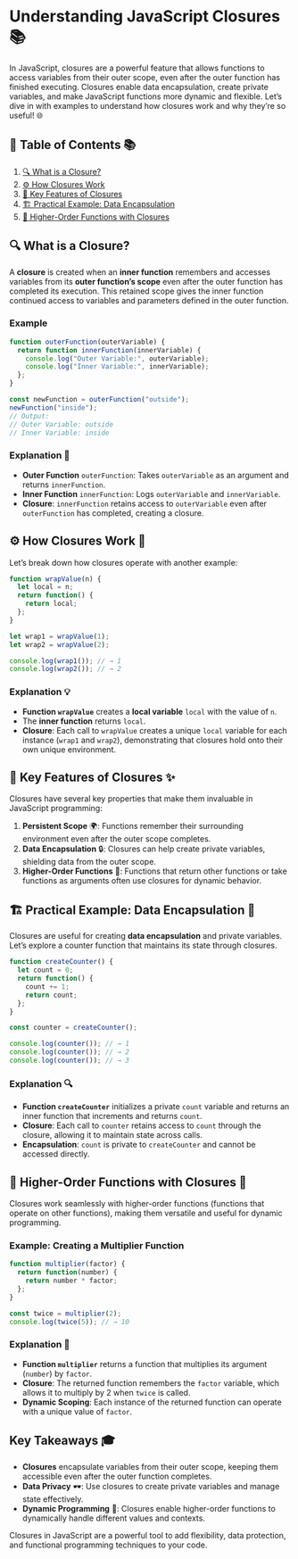 # Understanding JavaScript Closures 📚

In JavaScript, closures are a powerful feature that allows functions to access variables from their outer scope, even after the outer function has finished executing. Closures enable data encapsulation, create private variables, and make JavaScript functions more dynamic and flexible. Let’s dive in with examples to understand how closures work and why they’re so useful! 🌐

## 📖 Table of Contents 📚

1. [🔍 What is a Closure?](#-what-is-a-closure)
2. [⚙️ How Closures Work](#%EF%B8%8F-how-closures-work-)
3. [🎩 Key Features of Closures](#-key-features-of-closures-)
4. [🏗️ Practical Example: Data Encapsulation](#%EF%B8%8F-practical-example-data-encapsulation-)
5. [🔄 Higher-Order Functions with Closures](#-higher-order-functions-with-closures-)

## 🔍 What is a Closure?

A **closure** is created when an **inner function** remembers and accesses variables from its **outer function’s scope** even after the outer function has completed its execution. This retained scope gives the inner function continued access to variables and parameters defined in the outer function.

### Example

```javascript
function outerFunction(outerVariable) {
  return function innerFunction(innerVariable) {
    console.log("Outer Variable:", outerVariable);
    console.log("Inner Variable:", innerVariable);
  };
}

const newFunction = outerFunction("outside");
newFunction("inside");
// Output:
// Outer Variable: outside
// Inner Variable: inside
```

### Explanation 🧩

- **Outer Function** `outerFunction`: Takes `outerVariable` as an argument and returns `innerFunction`.
- **Inner Function** `innerFunction`: Logs `outerVariable` and `innerVariable`.
- **Closure**: `innerFunction` retains access to `outerVariable` even after `outerFunction` has completed, creating a closure.

## ⚙️ How Closures Work 🔄

Let’s break down how closures operate with another example:

```javascript
function wrapValue(n) {
  let local = n;
  return function() {
    return local;
  };
}

let wrap1 = wrapValue(1);
let wrap2 = wrapValue(2);

console.log(wrap1()); // → 1
console.log(wrap2()); // → 2
```

### Explanation 💡

- **Function `wrapValue`** creates a **local variable** `local` with the value of `n`.
- The **inner function** returns `local`.
- **Closure**: Each call to `wrapValue` creates a unique `local` variable for each instance (`wrap1` and `wrap2`), demonstrating that closures hold onto their own unique environment.

## 🎩 Key Features of Closures ✨

Closures have several key properties that make them invaluable in JavaScript programming:

1. **Persistent Scope** 🌍: Functions remember their surrounding environment even after the outer scope completes.
2. **Data Encapsulation** 🔒: Closures can help create private variables, shielding data from the outer scope.
3. **Higher-Order Functions** 🎢: Functions that return other functions or take functions as arguments often use closures for dynamic behavior.

## 🏗️ Practical Example: Data Encapsulation 🧳

Closures are useful for creating **data encapsulation** and private variables. Let’s explore a counter function that maintains its state through closures.

```javascript
function createCounter() {
  let count = 0;
  return function() {
    count += 1;
    return count;
  };
}

const counter = createCounter();

console.log(counter()); // → 1
console.log(counter()); // → 2
console.log(counter()); // → 3
```

### Explanation 🔍

- **Function `createCounter`** initializes a private `count` variable and returns an inner function that increments and returns `count`.
- **Closure**: Each call to `counter` retains access to `count` through the closure, allowing it to maintain state across calls.
- **Encapsulation**: `count` is private to `createCounter` and cannot be accessed directly.

## 🔄 Higher-Order Functions with Closures 🔧

Closures work seamlessly with higher-order functions (functions that operate on other functions), making them versatile and useful for dynamic programming.

### Example: Creating a Multiplier Function

```javascript
function multiplier(factor) {
  return function(number) {
    return number * factor;
  };
}

const twice = multiplier(2);
console.log(twice(5)); // → 10
```

### Explanation 🧩

- **Function `multiplier`** returns a function that multiplies its argument (`number`) by `factor`.
- **Closure**: The returned function remembers the `factor` variable, which allows it to multiply by 2 when `twice` is called.
- **Dynamic Scoping**: Each instance of the returned function can operate with a unique value of `factor`.


## Key Takeaways 🎓

- **Closures** encapsulate variables from their outer scope, keeping them accessible even after the outer function completes.
- **Data Privacy** 🕶️: Use closures to create private variables and manage state effectively.
- **Dynamic Programming** 🔄: Closures enable higher-order functions to dynamically handle different values and contexts.

Closures in JavaScript are a powerful tool to add flexibility, data protection, and functional programming techniques to your code.